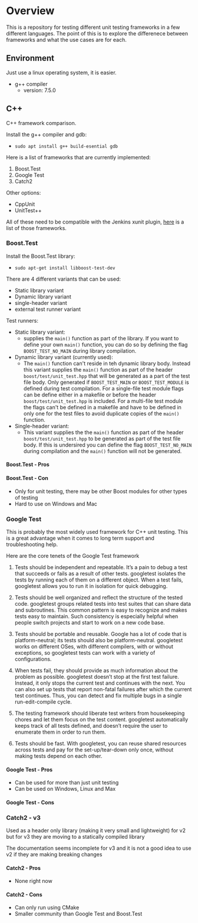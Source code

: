 # Overview

This is a repository for testing different unit testing frameworks in a few different languages. The point of this is to explore the differenece between frameworks and what the use cases are for each.

## Environment

Just use a linux operating system, it is easier.

- g++ compiler
    - version: 7.5.0

## C++

C++ framework comparison.

Install the g++ compiler and gdb:
  - `sudo apt install g++ build-esential gdb`

Here is a list of frameworks that are currently implemented:

1. Boost.Test
2. Google Test
3. Catch2

Other options:
- CppUnit
- UnitTest++

All of these need to be compatible with the Jenkins xunit plugin, [here](https://plugins.jenkins.io/xunit/) is a list of those frameworks.

### Boost.Test

Install the Boost.Test library:
  - `sudo apt-get install libboost-test-dev`

There are 4 different variants that can be used:
  - Static library variant
  - Dynamic library variant
  - single-header variant
  - external test runner variant

Test runners:

- Static library variant:
  - supplies the `main()` function as part of the library. If you want to define
    your own `main()` function, you can do so by defining the flag `BOOST_TEST_NO_MAIN` during library compilation.
- Dynamic library variant (currently used):
  - The `main()` function can't reside in teh dynamic library body. Instead this
    variant supplies the `main()` function as part of the header `boost/test/unit_test.hpp` that will be generated as a part of the test file body. Only generated if `BOOST_TEST_MAIN` or `BOOST_TEST_MODULE` is defined during test compilation. For a single-file test module flags can be define either in a makefile or before the header `boost/test/unit_test.hpp` is included. For a multi-file test module the flags can't be defined in a makefile and have to be defined in only one for the test files to avoid duplicate copies of the `main()` function.
- Single-header variant:
  - This variant supplies the the `main()` function as part of the header `boost/test/unit_test.hpp` to be generated as part of the test file body. If this is undersired you can define the flag `BOOST_TEST_NO_MAIN` during compilation and the `main()` function will not be generated.

#### Boost.Test - Pros


#### Boost.Test - Con

- Only for unit testing, there may be other Boost modules for other types
    of testing
- Hard to use on Windows and Mac


### Google Test

This is probably the most widely used framework for C++ unit testing. This is a great advantage when it comes to long term support and troubleshooting help.

Here are the core tenets of the Google Test framework

1. Tests should be independent and repeatable. It’s a pain to debug a test that succeeds or fails as a result of other tests. googletest isolates the tests by running each of them on a different object. When a test fails, googletest allows you to run it in isolation for quick debugging.

2. Tests should be well organized and reflect the structure of the tested code. googletest groups related tests into test suites that can share data and subroutines. This common pattern is easy to recognize and makes tests easy to maintain. Such consistency is especially helpful when people switch projects and start to work on a new code base.

3. Tests should be portable and reusable. Google has a lot of code that is platform-neutral; its tests should also be platform-neutral. googletest works on different OSes, with different compilers, with or without exceptions, so googletest tests can work with a variety of configurations.

4. When tests fail, they should provide as much information about the problem as possible. googletest doesn’t stop at the first test failure. Instead, it only stops the current test and continues with the next. You can also set up tests that report non-fatal failures after which the current test continues. Thus, you can detect and fix multiple bugs in a single run-edit-compile cycle.

5. The testing framework should liberate test writers from housekeeping chores and let them focus on the test content. googletest automatically keeps track of all tests defined, and doesn’t require the user to enumerate them in order to run them.

6. Tests should be fast. With googletest, you can reuse shared resources across tests and pay for the set-up/tear-down only once, without making tests depend on each other.

#### Google Test - Pros

- Can be used for more than just unit testing
- Can be used on Windows, Linux and Max

#### Google Test - Cons

### Catch2 - v3

Used as a header only library (making it very small and lightweight) for v2 but for v3 they are moving to a statically compiled library

The documentation seems incomplete for v3 and it is not a good idea to use v2 if they are making breaking changes

#### Catch2 - Pros

- None right now 

#### Catch2 - Cons

- Can only run using CMake
- Smaller community than Google Test and Boost.Test